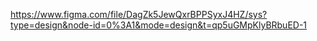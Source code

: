 https://www.figma.com/file/DagZk5JewQxrBPPSyxJ4HZ/sys?type=design&node-id=0%3A1&mode=design&t=qp5uGMpKlyBRbuED-1
